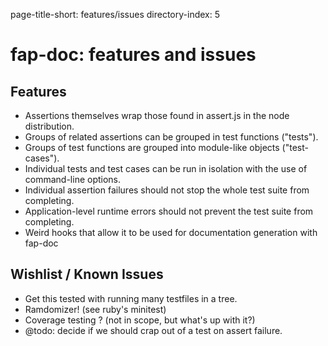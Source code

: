 page-title-short: features/issues
directory-index: 5

# fap-doc: features and issues

## Features

* Assertions themselves wrap those found in assert.js in the node
   distribution.
* Groups of related assertions can be grouped in test functions ("tests").
* Groups of test functions are grouped into module-like objects
   ("test-cases").
* Individual tests and test cases can be run in isolation with the use
   of command-line options.
* Individual assertion failures should not stop the whole test
   suite from completing.
* Application-level runtime errors should not
   prevent the test suite from completing.
* Weird hooks that allow it to be used for documentation generation
   with fap-doc


## Wishlist / Known Issues

* Get this tested with running many testfiles in a tree.
* Ramdomizer! (see ruby's minitest)
* Coverage testing ? (not in scope, but what's up with it?)
* @todo: decide if we should crap out of a test on assert failure.